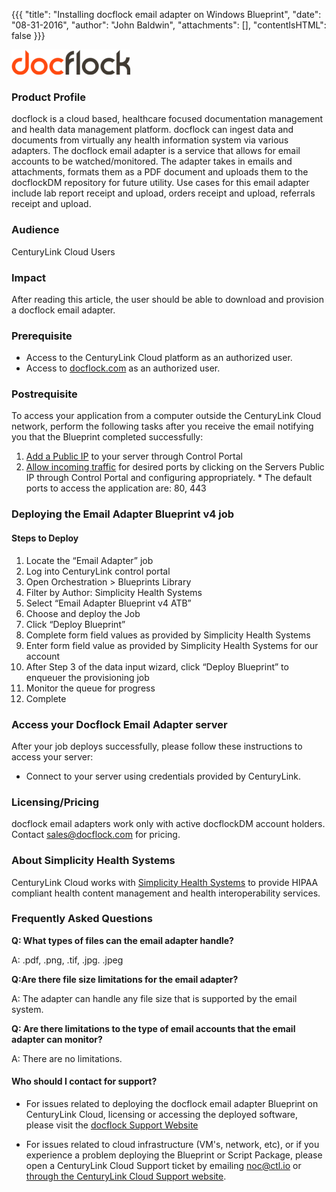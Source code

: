 {{{
  "title": "Installing docflock email adapter on Windows Blueprint",
  "date": "08-31-2016",
  "author": "John Baldwin",
  "attachments": [],
  "contentIsHTML": false
}}}

![docflock logo](../../images/docflock-logo.png)

### Product Profile

docflock is a cloud based, healthcare focused documentation management and health data management platform.  docflock can ingest data and documents from virtually any health information system via various adapters.  The docflock email adapter is a service that allows for email accounts to be watched/monitored.  The adapter takes in emails and attachments, formats them as a PDF document and uploads them to the docflockDM repository for future utility.  Use cases for this email adapter include lab report receipt and upload, orders receipt and upload, referrals receipt and upload.



### Audience
CenturyLink Cloud Users

### Impact
After reading this article, the user should be able to download and provision a docflock email adapter.


### Prerequisite
- Access to the CenturyLink Cloud platform as an authorized user.
- Access to [docflock.com](http://docflock.com/) as an authorized user.

### Postrequisite

To access your application from a computer outside the CenturyLink Cloud network, perform the following tasks after you receive the email notifying you that the Blueprint completed successfully:
  1. [Add a Public IP](../../Network/how-to-add-public-ip-to-virtual-machine.md) to your server through Control Portal
  2. [Allow incoming traffic](../../Network/how-to-add-public-ip-to-virtual-machine.md) for desired ports by clicking on the Servers Public IP through Control Portal and configuring appropriately.
    * The default ports to access the application are: 80, 443

### Deploying the Email Adapter Blueprint v4 job

#### Steps to Deploy
1. Locate the “Email Adapter” job
  1. Log into CenturyLink control portal
  2. Open Orchestration > Blueprints Library
  3. Filter by Author: Simplicity Health Systems
  4. Select “Email Adapter Blueprint v4 ATB”
2. Choose and deploy the Job
  1. Click “Deploy Blueprint”
3. Complete form field values as provided by Simplicity Health Systems
  1. Enter form field value as provided by Simplicity Health Systems for our account
  2. After Step 3 of the data input wizard, click “Deploy Blueprint” to enqueuer the provisioning job
4. Monitor the queue for progress
5. Complete

### Access your Docflock Email Adapter server
After your job deploys successfully, please follow these instructions to access your server:

* Connect to your server using credentials provided by CenturyLink.

### Licensing/Pricing
docflock email adapters work only with active docflockDM account holders.  Contact sales@docflock.com for pricing.

### About Simplicity Health Systems
CenturyLink Cloud works with [Simplicity Health Systems](http://www.docflock.com) to provide HIPAA compliant health content management and health interoperability services.


### Frequently Asked Questions

**Q: What types of files can the email adapter handle?**

A: .pdf, .png, .tif, .jpg. .jpeg

**Q:Are there file size limitations for the email adapter?**

A: The adapter can handle any file size that is supported by the email system.  

**Q: Are there limitations to the type of email accounts that the email adapter can monitor?**

A: There are no limitations.


#### Who should I contact for support?
* For issues related to deploying the docflock email adapter Blueprint on CenturyLink Cloud, licensing or accessing the deployed software, please visit the [docflock Support Website](http://support.docflock.com)

* For issues related to cloud infrastructure (VM's, network, etc), or if you experience a problem deploying the Blueprint or Script Package, please open a CenturyLink Cloud Support ticket by emailing [noc@ctl.io](mailto:noc@ctl.io) or [through the CenturyLink Cloud Support website](https://t3n.zendesk.com/tickets/new).
